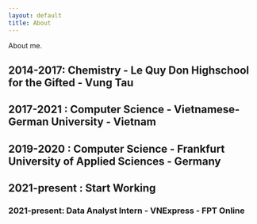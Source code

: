 ```yaml
---
layout: default
title: About
---
```


About me.

## 2014-2017: Chemistry - Le Quy Don Highschool for the Gifted - Vung Tau

## 2017-2021 : Computer Science - Vietnamese-German University - Vietnam

## 2019-2020 : Computer Science - Frankfurt University of Applied Sciences - Germany

## 2021-present : Start Working

### 2021-present: Data Analyst Intern - VNExpress - FPT Online

